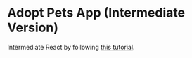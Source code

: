# Adopt Pets App (Intermediate Version)

Intermediate React by following [this tutorial](https://react-v8.holt.courses/).